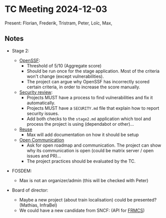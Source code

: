 # TC Meeting 2024-12-03

Present: Florian, Frederik, Tristram, Peter, Loïc, Max,

## Notes

- Stage 2:
  - [OpenSSF](https://github.com/OpenRailAssociation/technical-committee/issues/153):
    - Threshold of 5/10 (Aggregate score)
    - Should be run once for the stage application. Most of the criteria won't change (except vulnerabilities).
    - The project can argue why OpenSSF has incorrectly scored certain criteria, in order to increase the score manually.
  - [Security review](https://github.com/OpenRailAssociation/technical-committee/issues/148):
    - Projects MUST have a process to find vulnerabilities and fix it automatically.
    - Projects MUST have a `SECURITY.md` file that explain how to report security issues.
    - Add both checks to the `stage2.md` application which tool and process the project is using (dependabot or other)...
  - [Reuse](https://github.com/OpenRailAssociation/technical-committee/issues/155)
    - Max will add documentation on how it should be setup
  - [Open Communication](https://github.com/OpenRailAssociation/technical-committee/issues/154)
    - Ask for open roadmap and communication. The project can show why its communication is open (could be matrix server / open issues and PR)...
    - The project practices should be evaluated by the TC.

- FOSDEM:
  - Max is not an organizer/admin (this will be checked with Peter)

- Board of director:
  - Maybe a new project (about train localisation) could be presented? (Mathias, InfraBel)
  - We could have a new candidate from SNCF: (API for [FRMCS](https://en.wikipedia.org/wiki/FRMCS))
